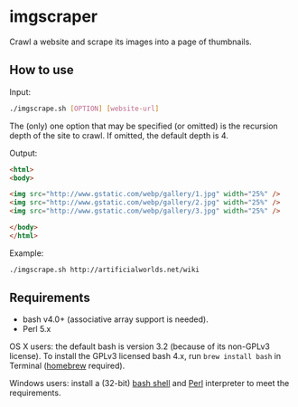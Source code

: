 # imgscraper

Crawl a website and scrape its images into a page of thumbnails.


## How to use

Input:

```bash
./imgscrape.sh [OPTION] [website-url]
```

The (only) one option that may be specified (or omitted) is the recursion depth of the site to crawl.  If omitted, the default depth is 4.

Output:

```html
<html>
<body>

<img src="http://www.gstatic.com/webp/gallery/1.jpg" width="25%" />
<img src="http://www.gstatic.com/webp/gallery/2.jpg" width="25%" />
<img src="http://www.gstatic.com/webp/gallery/3.jpg" width="25%" />

</body>
</html>
```

Example:

```bash
./imgscrape.sh http://artificialworlds.net/wiki
```


## Requirements

- bash v4.0+ (associative array support is needed).
- Perl 5.x

OS X users: the default bash is version 3.2 (because of its non-GPLv3 license).  To install the GPLv3 licensed bash 4.x, run `brew install bash` in Terminal ([homebrew](http://brew.sh) required).

Windows users: install a (32-bit) [bash shell](https://github.com/git-for-windows/git/releases/latest) and [Perl](http://perl.org/get.html#win32) interpreter to meet the requirements.
